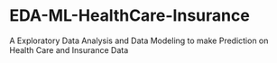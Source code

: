 # EDA-ML-HealthCare-Insurance
A Exploratory Data Analysis and Data Modeling to make Prediction on Health Care and Insurance Data
